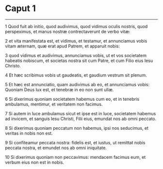 # Caput 1

***

1 Quod fuit ab initio, quod audivimus, quod vidimus oculis nostris, quod perspeximus, et manus nostræ contrectaverunt de verbo vitæ:

2 et vita manifestata est, et vidimus, et testamur, et annunciamus vobis vitam æternam, quæ erat apud Patrem, et apparuit nobis:

3 quod vidimus et audivimus, annunciamus vobis, ut et vos societatem habeatis nobiscum, et societas nostra sit cum Patre, et cum Filio eius Iesu Christo.

4 Et hæc scribimus vobis ut gaudeatis, et gaudium vestrum sit plenum.

5 Et hæc est annunciatio, quam audivimus ab eo, et annunciamus vobis: Quoniam Deus lux est, et tenebræ in eo non sunt ullæ.

6 Si dixerimus quoniam societatem habemus cum eo, et in tenebris ambulamus, mentimur, et veritatem non facimus.

7 Si autem in luce ambulamus sicut et ipse est in luce, societatem habemus ad invicem, et sanguis Iesu Christi, Filii eius, emundat nos ab omni peccato.

8 Si dixerimus quoniam peccatum non habemus, ipsi nos seducimus, et veritas in nobis non est.

9 Si confiteamur peccata nostra: fidelis est, et iustus, ut remittat nobis peccata nostra, et emundet nos ab omni iniquitate.

10 Si dixerimus quoniam non peccavimus: mendacem facimus eum, et verbum eius non est in nobis.

